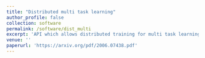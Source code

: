 ```yaml
---
title: "Distributed multi task learning"
author_profile: false
collection: software
permalink: /software/dist_multi
excerpt: 'API which allows distributed training for multi task learning. Usually multi task learning is done on a single machine/GPU, especially due to the networks having small footprints. But in the case networks tend to be larger, especially in computer vision where the memory consumption of bottleneck/feature extractor networks, along with the individual task specific heads tend to be higher. In these scinarios, we could have divide the entire model on different machines.'
venue: ''
paperurl: 'https://arxiv.org/pdf/2006.07438.pdf'
---
```


